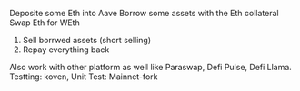 Deposite some Eth into Aave
Borrow some assets with the Eth collateral
Swap Eth for WEth

1.  Sell borrwed assets (short selling)
2.  Repay everything back

Also work with other platform as well like Paraswap, Defi Pulse, Defi Llama.
Testting: koven,
Unit Test: Mainnet-fork
